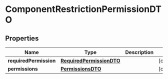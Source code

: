 

# ComponentRestrictionPermissionDTO

## Properties

Name | Type | Description | Notes
------------ | ------------- | ------------- | -------------
**requiredPermission** | [**RequiredPermissionDTO**](RequiredPermissionDTO.md) |  |  [optional]
**permissions** | [**PermissionsDTO**](PermissionsDTO.md) |  |  [optional]



